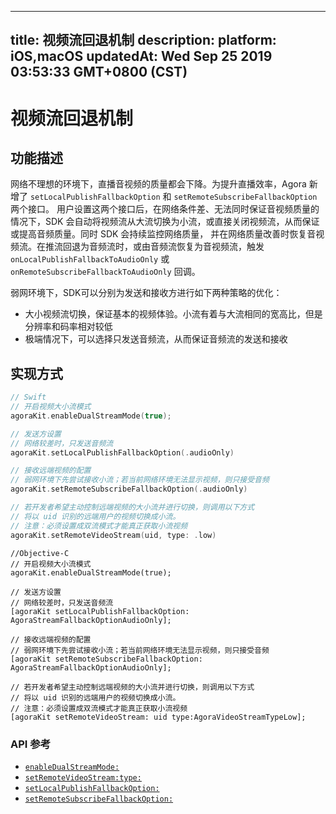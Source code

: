 
---
title: 视频流回退机制
description: 
platform: iOS,macOS
updatedAt: Wed Sep 25 2019 03:53:33 GMT+0800 (CST)
---
# 视频流回退机制
## 功能描述

网络不理想的环境下，直播音视频的质量都会下降。为提升直播效率，Agora 新增了 `setLocalPublishFallbackOption` 和 `setRemoteSubscribeFallbackOption` 两个接口。 用户设置这两个接口后，在网络条件差、无法同时保证音视频质量的情况下，SDK 会自动将视频流从大流切换为小流，或直接关闭视频流，从而保证或提高音频质量。同时 SDK 会持续监控网络质量， 并在网络质量改善时恢复音视频流。在推流回退为音频流时，或由音频流恢复为音视频流，触发 `onLocalPublishFallbackToAudioOnly` 或 `onRemoteSubscribeFallbackToAudioOnly` 回调。

弱网环境下，SDK可以分别为发送和接收方进行如下两种策略的优化：

* 大小视频流切换，保证基本的视频体验。小流有着与大流相同的宽高比，但是分辨率和码率相对较低
* 极端情况下，可以选择只发送音频流，从而保证音频流的发送和接收

## 实现方式

```swift
// Swift
// 开启视频大小流模式
agoraKit.enableDualStreamMode(true);

// 发送方设置
// 网络较差时，只发送音频流
agoraKit.setLocalPublishFallbackOption(.audioOnly)

// 接收远端视频的配置
// 弱网环境下先尝试接收小流；若当前网络环境无法显示视频，则只接受音频
agoraKit.setRemoteSubscribeFallbackOption(.audioOnly)

// 若开发者希望主动控制远端视频的大小流并进行切换，则调用以下方式
// 将以 uid 识别的远端用户的视频切换成小流。
// 注意：必须设置成双流模式才能真正获取小流视频
agoraKit.setRemoteVideoStream(uid, type: .low)
```

```oc
//Objective-C
// 开启视频大小流模式
agoraKit.enableDualStreamMode(true);

// 发送方设置
// 网络较差时，只发送音频流
[agoraKit setLocalPublishFallbackOption: AgoraStreamFallbackOptionAudioOnly];

// 接收远端视频的配置
// 弱网环境下先尝试接收小流；若当前网络环境无法显示视频，则只接受音频
[agoraKit setRemoteSubscribeFallbackOption: AgoraStreamFallbackOptionAudioOnly];

// 若开发者希望主动控制远端视频的大小流并进行切换，则调用以下方式
// 将以 uid 识别的远端用户的视频切换成小流。
// 注意：必须设置成双流模式才能真正获取小流视频
[agoraKit setRemoteVideoStream: uid type:AgoraVideoStreamTypeLow];
```

### API 参考

- [`enableDualStreamMode:`](https://docs.agora.io/cn/Video/API%20Reference/oc/Classes/AgoraRtcEngineKit.html#//api/name/enableDualStreamMode:)
- [`setRemoteVideoStream:type:`](https://docs.agora.io/cn/Video/API%20Reference/oc/Classes/AgoraRtcEngineKit.html#//api/name/setRemoteVideoStream:type:)
- [`setLocalPublishFallbackOption:`](https://docs.agora.io/cn/Video/API%20Reference/oc/Classes/AgoraRtcEngineKit.html#//api/name/setLocalPublishFallbackOption:)
- [`setRemoteSubscribeFallbackOption:`](https://docs.agora.io/cn/Video/API%20Reference/oc/Classes/AgoraRtcEngineKit.html#//api/name/setRemoteSubscribeFallbackOption:)

